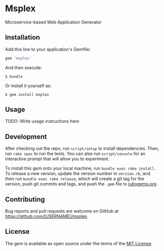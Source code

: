 # Msplex

Microservice-based Web Application Generator

## Installation

Add this line to your application's Gemfile:

```ruby
gem 'msplex'
```

And then execute:

    $ bundle

Or install it yourself as:

    $ gem install msplex

## Usage

TODO: Write usage instructions here

## Development

After checking out the repo, run `script/setup` to install dependencies. Then, run `rake spec` to run the tests. You can also run `script/console` for an interactive prompt that will allow you to experiment.

To install this gem onto your local machine, run `bundle exec rake install`. To release a new version, update the version number in `version.rb`, and then run `bundle exec rake release`, which will create a git tag for the version, push git commits and tags, and push the `.gem` file to [rubygems.org](https://rubygems.org).

## Contributing

Bug reports and pull requests are welcome on GitHub at https://github.com/[USERNAME]/msplex.


## License

The gem is available as open source under the terms of the [MIT License](http://opensource.org/licenses/MIT).
